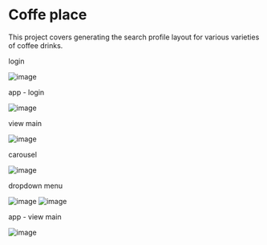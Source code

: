 # Coffe place

This project covers generating the search profile layout for various varieties of coffee drinks.

login

![image](https://user-images.githubusercontent.com/58452664/89848530-ee951800-db4b-11ea-9bd9-3d54843d9aba.png)

app - login

![image](https://user-images.githubusercontent.com/58452664/89957787-eeedeb80-dbfd-11ea-973c-3fcc65c8d579.png)

view main

![image](https://user-images.githubusercontent.com/58452664/90058056-d554ae80-dca6-11ea-8ad5-0e08d5fa25be.png)

carousel

![image](https://user-images.githubusercontent.com/58452664/90057948-b8b87680-dca6-11ea-9332-1ae695e9bf1d.png)

dropdown menu

![image](https://user-images.githubusercontent.com/58452664/90056237-27e09b80-dca4-11ea-8ba2-c93402012b23.png)
![image](https://user-images.githubusercontent.com/58452664/90056339-53fc1c80-dca4-11ea-860a-74af73db85b8.png)

app - view main

![image](https://user-images.githubusercontent.com/58452664/90057256-c15c7d00-dca5-11ea-8654-f01bda769fa1.png)

